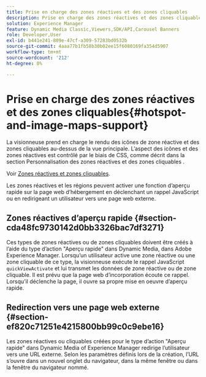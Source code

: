 ```yaml
---
title: Prise en charge des zones réactives et des zones cliquables
description: Prise en charge des zones réactives et des zones cliquables
solution: Experience Manager
feature: Dynamic Media Classic,Viewers,SDK/API,Carousel Banners
role: Developer,User
exl-id: b441e241-809e-47cf-a309-57283bd0532b
source-git-commit: 4aaa77b1fb58b30b02ee15f6080169fa354d5907
workflow-type: tm+mt
source-wordcount: '212'
ht-degree: 0%

---
```


# Prise en charge des zones réactives et des zones cliquables{#hotspot-and-image-maps-support}

La visionneuse prend en charge le rendu des icônes de zone réactive et des zones cliquables au-dessus de la vue principale. L’aspect des icônes et des zones réactives est contrôlé par le biais de CSS, comme décrit dans la section Personnalisation des zones réactives et des zones cliquables .

Voir [Zones réactives et zones cliquables](../../c-html5-aem-asset-viewers/c-html5-aem-carousel/c-html5-aem-carousel-customizingviewer/r-html5-aem-carousel-customize-hotspots-imagemaps.md#reference-2ac3cc414ef2467390bf53145f1d8d74).

Les zones réactives et les régions peuvent activer une fonction d’aperçu rapide sur la page web d’hébergement en déclenchant un rappel JavaScript ou en redirigeant un utilisateur vers une page web externe.

## Zones réactives d’aperçu rapide {#section-cda48fc9730142d0bb3326bac7df3271}

Ces types de zones réactives ou de zones cliquables doivent être créés à l’aide du type d’action &quot;Aperçu rapide&quot; dans Dynamic Media, dans Adobe Experience Manager. Lorsqu’un utilisateur active une zone réactive ou une zone cliquable de ce type, la visionneuse exécute le rappel JavaScript `quickViewActivate` et lui transmet les données de zone réactive ou de zone cliquable. Il est prévu que la page web d’incorporation écoute ce rappel. Lorsqu’il déclenche la page, il ouvre sa propre mise en oeuvre d’aperçu rapide.

## Redirection vers une page web externe {#section-ef820c71251e4215800bb99c0c9ebe16}

Les zones réactives ou cliquables créées pour le type d’action &quot;Aperçu rapide&quot; dans Dynamic Media of Experience Manager redirige l’utilisateur vers une URL externe. Selon les paramètres définis lors de la création, l’URL s’ouvre dans un nouvel onglet du navigateur, dans la même fenêtre ou dans la fenêtre du navigateur nommé.
